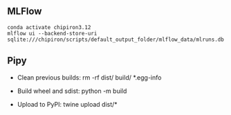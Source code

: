 


## MLFlow
```
conda activate chipiron3.12
mlflow ui --backend-store-uri sqlite:///chipiron/scripts/default_output_folder/mlflow_data/mlruns.db
```


## Pipy
 - Clean previous builds:
rm -rf dist/ build/ *.egg-info

 - Build wheel and sdist:
python -m build

 - Upload to PyPI:
twine upload dist/*
